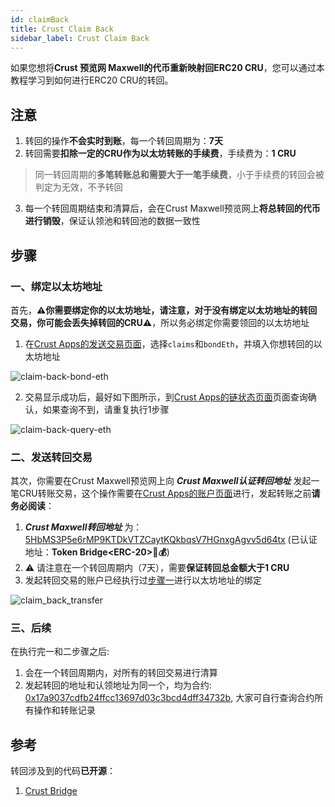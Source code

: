```yaml
---
id: claimBack
title: Crust Claim Back
sidebar_label: Crust Claim Back
---
```


如果您想将**Crust 预览网 Maxwell的代币重新映射回ERC20 CRU**，您可以通过本教程学习到如何进行ERC20 CRU的转回。

## 注意

1. 转回的操作**不会实时到账**，每一个转回周期为：**7天**
2. 转回需要**扣除一定的CRU作为以太坊转账的手续费**，手续费为：**1 CRU**

> 同一转回周期的**多笔转账总和需要大于一笔手续费**，小于手续费的转回会被判定为无效，不予转回

3. 每一个转回周期结束和清算后，会在Crust Maxwell预览网上**将总转回的代币进行销毁**，保证认领池和转回池的数据一致性

## 步骤

### 一、绑定以太坊地址

首先，**⚠️你需要绑定你的以太坊地址，请注意，对于没有绑定以太坊地址的转回交易，你可能会丢失掉转回的CRU⚠️**，所以务必绑定你需要领回的以太坊地址

1. 在[Crust Apps的发送交易页面](https://apps.crust.network/?rpc=wss%3A%2F%2Fapi.crust.network%2F#/extrinsics)，选择`claims`和`bondEth`，并填入你想转回的以太坊地址

![claim-back-bond-eth](assets/claimBack/claim-back-bond-eth.png)

2. 交易显示成功后，最好如下图所示，到[Crust Apps的链状态页面](https://apps.crust.network/?rpc=wss%3A%2F%2Fapi.crust.network%2F#/chainstate)页面查询确认，如果查询不到，请重复执行1步骤

![claim-back-query-eth](assets/claimBack/claim-back-query-eth.png)

### 二、发送转回交易

其次，你需要在Crust Maxwell预览网上向 ***Crust Maxwell认证转回地址*** 发起一笔CRU转账交易，这个操作需要在[Crust Apps的账户页面](https://apps.crust.network/?rpc=wss%3A%2F%2Fapi.crust.network%2F#/accounts)进行，发起转账之前**请务必阅读**：

1. ***Crust Maxwell转回地址*** 为：[5HbMS3P5e6rMP9KTDkVTZCaytKQkbqsV7HGnxgAgvv5d64tx](https://crust.subscan.io/account/5HbMS3P5e6rMP9KTDkVTZCaytKQkbqsV7HGnxgAgvv5d64tx) (已认证地址：**Token Bridge\<ERC-20\>🚗💰**)
2. ⚠️ 请注意在一个转回周期内（7天），需要**保证转回总金额大于1 CRU**
3. 发起转回交易的账户已经执行过[步骤一](#一绑定以太坊地址)进行以太坊地址的绑定

![claim_back_transfer](assets/claimBack/claim-back-transfer.png)

### 三、后续

在执行完一和二步骤之后:

1. 会在一个转回周期内，对所有的转回交易进行清算
2. 发起转回的地址和认领地址为同一个，均为合约: [0x17a9037cdfb24ffcc13697d03c3bcd4dff34732b](https://etherscan.io/address/0x17a9037cdfb24ffcc13697d03c3bcd4dff34732b), 大家可自行查询合约所有操作和转账记录

## 参考

转回涉及到的代码**已开源**：

1. [Crust Bridge](https://github.com/decloudf/crust-bridge/tree/main/maxwell-claim-back)
